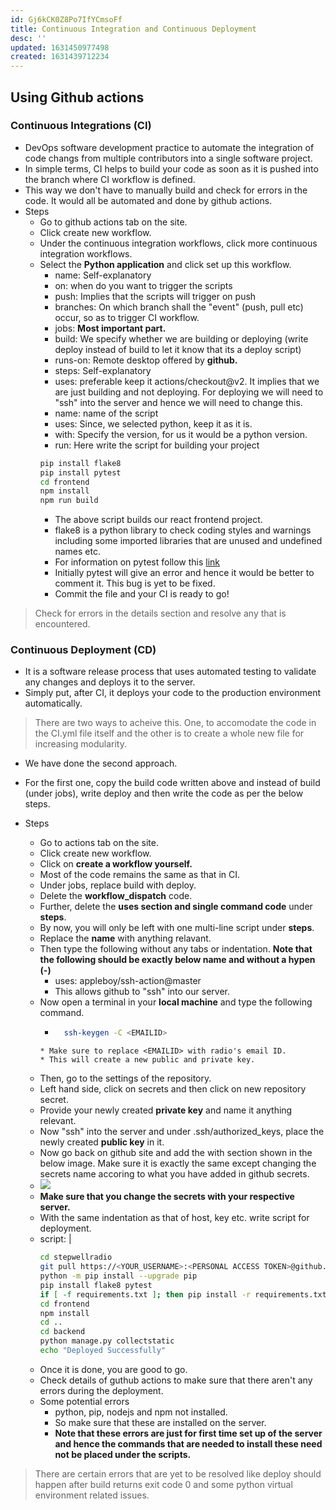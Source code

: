 ```yaml
---
id: Gj6kCK0Z8Po7IfYCmsoFf
title: Continuous Integration and Continuous Deployment
desc: ''
updated: 1631450977498
created: 1631439712234
---
```



## Using Github actions

### Continuous Integrations (CI)
* DevOps software development practice to automate the integration of code changs from multiple contributors into a single software project.
* In simple terms, CI helps to build your code as soon as it is pushed into the branch where CI workflow is defined.
* This way we don't have to manually build and check for errors in the code. It would all be automated and done by github actions.
* Steps
    * Go to github actions tab on the site.
    * Click create new workflow.
    * Under the continuous integration workflows, click more  continuous integration workflows.
    * Select the **Python application** and click set up this workflow.
        * name: Self-explanatory
        * on: when do you want to trigger the scripts
        * push: Implies that the scripts will trigger on push
        * branches: On which branch shall the "event" (push, pull etc) occur, so as to trigger CI workflow.
        * jobs: **Most important part.**
        * build: We specify whether we are building or deploying (write deploy instead of build to let it know that its a deploy script)
        * runs-on: Remote desktop offered by **github.**
        * steps: Self-explanatory
        * uses: preferable keep it actions/checkout@v2. It implies that we are just building and not deploying. For deploying we will need to "ssh" into the server and hence we will need to change this.
        * name: name of the script
        * uses: Since, we selected python, keep it as it is.
        * with: Specify the version, for us it would be a python version.
        * run: Here write the script for building your project
        ```bash
        pip install flake8
        pip install pytest
        cd frontend
        npm install
        npm run build
        ```
        * The above script builds our react frontend project.
        * flake8 is a python library to check coding styles and warnings including some imported libraries that are unused and undefined names etc.
        * For information on pytest follow this [link](https://realpython.com/pytest-python-testing/)
        * Initially pytest will give an error and hence it would be better to comment it. This bug is yet to be fixed.
        * Commit the file and your CI is ready to go!

> Check for errors in the details section and resolve any that is encountered.

### Continuous Deployment (CD)
* It is a software release process that uses automated testing to validate any changes and deploys it to the server.
* Simply put, after CI, it deploys your code to the production environment automatically.


> There are two ways to acheive this. One, to accomodate the code in the CI.yml file itself and the other is to create a whole new file for increasing modularity.
* We have done the second approach.
* For the first one, copy the build code written above and instead of build (under jobs), write deploy and then write the code as per the below steps.

* Steps
    * Go to actions tab on the site.
    * Click create new workflow.
    * Click on **create a workflow yourself.**
    * Most of the code remains the same as that in CI.
    * Under jobs, replace build with deploy.
    * Delete the **workflow_dispatch** code.
    * Further, delete the **uses section and single command code** under **steps**.
    * By now, you will only be left with one multi-line script under **steps**.
    * Replace the **name** with anything relavant.
    * Then type the following without any tabs or indentation. **Note that the following should be exactly below name and without a hypen (-)**
        * uses: appleboy/ssh-action@master
        * This allows github to "ssh" into our server.
    * Now open a terminal in your **local machine** and type the following command.
        * ```bash
            ssh-keygen -C <EMAILID>
        ```
        * Make sure to replace <EMAILID> with radio's email ID.
        * This will create a new public and private key.
    * Then, go to the settings of the repository.
    * Left hand side, click on secrets and then click on new repository secret.
    * Provide your newly created **private key** and name it anything relevant.
    * Now "ssh" into the server and under .ssh/authorized_keys, place the newly created **public key** in it.
    * Now go back on github site and add the with section shown in the below image. Make sure it is exactly the same except changing the secrets name accoring to what you have added in github secrets.
    * ![](/assets/images/2021-09-12-18-19-36.png)
    * **Make sure that you change the secrets with your respective server.**
    * With the same indentation as that of host, key etc. write script for deployment.
    * script: |
        ```bash
        cd stepwellradio
        git pull https://<YOUR_USERNAME>:<PERSONAL ACCESS TOKEN>@github.com/<USERNAME><REPO_NAME>.git
        python -m pip install --upgrade pip
        pip install flake8 pytest
        if [ -f requirements.txt ]; then pip install -r requirements.txt; fi
        cd frontend
        npm install
        cd ..
        cd backend
        python manage.py collectstatic
        echo "Deployed Successfully"
        ```
    * Once it is done, you are good to go.
    * Check details of guthub actions to make sure that there aren't any errors during the deployment.
    * Some potential errors
        * python, pip, nodejs and npm not installed.
        * So make sure that these are installed on the server.
        * **Note that these errors are just for first time set up of the server and hence the commands that are needed to install these need not be placed under the scripts.**

> There are certain errors that are yet to be resolved like deploy should happen after build returns exit code 0 and some python virtual environment related issues.
